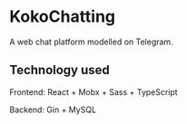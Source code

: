 # KokoChatting

A web chat platform modelled on Telegram.

## Technology used

Frontend: React + Mobx + Sass + TypeScript

Backend: Gin + MySQL
